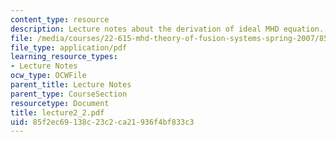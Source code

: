 ```yaml
---
content_type: resource
description: Lecture notes about the derivation of ideal MHD equation.
file: /media/courses/22-615-mhd-theory-of-fusion-systems-spring-2007/85f2ec69138c23c2ca21936f4bf833c3_lecture2_2.pdf
file_type: application/pdf
learning_resource_types:
- Lecture Notes
ocw_type: OCWFile
parent_title: Lecture Notes
parent_type: CourseSection
resourcetype: Document
title: lecture2_2.pdf
uid: 85f2ec69-138c-23c2-ca21-936f4bf833c3
---
```

